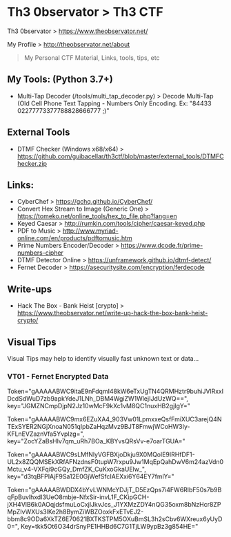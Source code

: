 # Th3 0bservator > Th3 CTF

Th3 0bservator > https://www.theobservator.net/

My Profile > http://theobservator.net/about

> My Personal CTF Material, Links, tools, tips, etc

## My Tools: (Python 3.7+)
  - Multi-Tap Decoder (/tools/multi_tap_decoder.py) > Decode Multi-Tap (Old Cell Phone Text Tapping - Numbers Only Encoding. Ex: "84433 02277773377788828666777 ;)"

## External Tools
  - DTMF Checker (Windows x68/x64) > https://github.com/guibacellar/th3ctf/blob/master/external_tools/DTMFChecker.zip

## Links:

  - CyberChef > https://gchq.github.io/CyberChef/
  - Convert Hex Stream to Image (Generic One) > https://tomeko.net/online_tools/hex_to_file.php?lang=en
  - Keyed Caesar > http://rumkin.com/tools/cipher/caesar-keyed.php
  - PDF to Music > http://www.myriad-online.com/en/products/pdftomusic.htm
  - Prime Numbers Encoder/Decoder > https://www.dcode.fr/prime-numbers-cipher
  - DTMF Detector Online > https://unframework.github.io/dtmf-detect/
  - Fernet Decoder > https://asecuritysite.com/encryption/ferdecode

## Write-ups

  - Hack The Box - Bank Heist [crypto] > https://www.theobservator.net/write-up-hack-the-box-bank-heist-crypto/

## Visual Tips
Visual Tips may help to identify visually fast unknown text or data...

### VT01 - Fernet Encrypted Data
Token="gAAAAABWC9itaE9nFdqmI48kW6eTxUgTN4QRMHztr9buhiJVlRxxlDcdSdWuD7zb9apkYdeJ1LNh_DBM4WgiZW1WlejIJdUzWQ==", key="JGMZNCmpDjpN2Jz10wMcF9kXc1vM8QC1nuxHB2gjIgY="

Token="gAAAAABWC9mx6EZuXA4_903Vw01LpmxxeQsfFmiXUC3arejQ4NTExSYER2NGjXnoaN051qIpbZaHqzMvz9BJT8FmwjWCoHW3Iy-KFLnEVZaznVfa5Yvplzg=", key="ZocYZaBsHlv7qm_uRh7BOa_KBYvsQRsVv-e7oarTGUA="

Token="gAAAAABWC9sLMfNlyVGFBXjoDkju9X0MQolE9IRHfDF1-UL2x8ZQQMSEkXRfAFNzdnsF0tupW7rxpu9Jw1MqEpQahDwV6m24azVdn0Mctu_v4-VXFqi9cGQy_DmfZK_CuKxoGkaUElw_", key="d3tqBFPIAjF9Sa12E0GjWefSfcIAEXxi6Y64EY7fmlY="

Token="gAAAAABWDDX4bYvLWNMcYDJjT_D5EzQps7i4FW6RlbF50s7b9BqFpBuvlhxdI3UeO8mbje-NfxSir-invL1F_CKipGCH-jXH4VlB6k0AOqjdsfmuLoCxjlJkvJcs_J1YXMzZDY4nQG35oxm8bNzHcr8ZPMpZIvWXUs3lKe2h8BymZiWBZOoxkFxETvEJ2-bbm8c9ODa6XkTZ6E70621BXTKSTPM5OXuBmSL3h2sCbv6WXreux6yUyD0=", Key=tkk5Ot6O34drSnyPE1HHBd6C7G1TjLW9ypBz3g854HE="